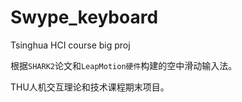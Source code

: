 # Swype_keyboard
Tsinghua HCI course big proj

根据`SHARK2`论文和`LeapMotion硬件`构建的空中滑动输入法。

THU人机交互理论和技术课程期末项目。
